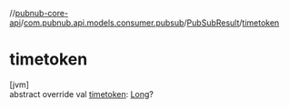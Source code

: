 //[pubnub-core-api](../../../index.md)/[com.pubnub.api.models.consumer.pubsub](../index.md)/[PubSubResult](index.md)/[timetoken](timetoken.md)

# timetoken

[jvm]\
abstract override val [timetoken](timetoken.md): [Long](https://kotlinlang.org/api/latest/jvm/stdlib/kotlin/-long/index.html)?
